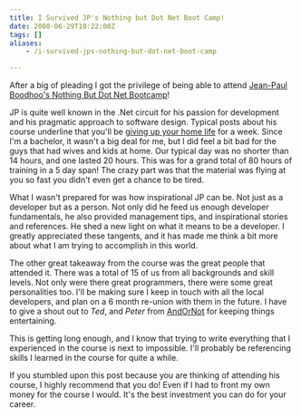 ```yaml
---
title: I Survived JP's Nothing but Dot Net Boot Camp!
date: 2008-06-29T10:22:00Z
tags: []
aliases:
    - /i-survived-jps-nothing-but-dot-net-boot-camp

---
```



After a big of pleading I got the privilege of being able to attend [Jean-Paul Boodhoo's Nothing But Dot Net Bootcamp](http://www.jpboodhoo.com/blog/NothinButNetVancouverBCJune23rd27thTheEmpireLandmarkHotel.aspx)!

<!-- more -->

JP is quite well known in the .Net circuit for his passion for development and his pragmatic approach to software design. Typical posts about his course underline that you'll be [giving up your home life](http://kyle.baley.org/2007/07/nothin-but-net-or-how-to-justify-ignoring-your-home-life/) for a week. Since I'm a bachelor, it wasn't a big deal for me, but I did feel a bit bad for the guys that had wives and kids at home. Our typical day was no shorter than 14 hours, and one lasted 20 hours. This was for a grand total of 80 hours of training in a 5 day span! The crazy part was that the material was flying at you so fast you didn't even get a chance to be tired.

What I wasn't prepared for was how inspirational JP can be. Not just as a developer but as a person. Not only did he feed us enough developer fundamentals, he also provided management tips, and inspirational stories and references. He shed a new light on what it means to be a developer. I greatly appreciated these tangents, and it has made me think a bit more about what I am trying to accomplish in this world.

The other great takeaway from the course was the great people that attended it. There was a total of 15 of us from all backgrounds and skill levels. Not only were there great programmers, there were some great personalities too. I'll be making sure I keep in touch with all the local developers, and plan on a 6 month re-union with them in the future. I have to give a shout out to *Ted*, and *Peter* from [AndOrNot](http://andornot.com/) for keeping things entertaining.

This is getting long enough, and I know that trying to write everything that I experienced in the course is next to impossible. I'll probably be referencing skills I learned in the course for quite a while.

If you stumbled upon this post because you are thinking of attending his course, I highly recommend that you do! Even if I had to front my own money for the course I would. It's the best investment you can do for your career.


